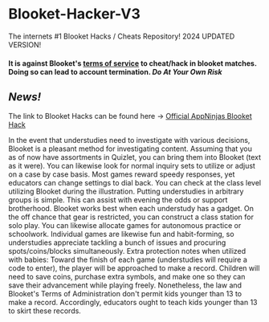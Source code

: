 # Blooket-Hacker-V3
The internets #1 Blooket Hacks / Cheats Repository! 2024 UPDATED VERSION!

#### It is against Blooket's [terms of service](https://www.blooket.com/terms) to cheat/hack in blooket matches. Doing so can lead to account termination. *Do At Your Own Risk*

## *News!*
The link to Blooket Hacks can be found here -> [Official AppNinjas Blooket Hack](https://appninjas.xyz/blooket)


In the event that understudies need to investigate with various decisions, Blooket is a pleasant method for investigating content. Assuming that you as of now have assortments in Quizlet, you can bring them into Blooket (text as it were). You can likewise look for normal inquiry sets to utilize or adjust on a case by case basis. Most games reward speedy responses, yet educators can change settings to dial back. You can check at the class level utilizing Blooket during the illustration. Putting understudies in arbitrary groups is simple. This can assist with evening the odds or support brotherhood. Blooket works best when each understudy has a gadget. On the off chance that gear is restricted, you can construct a class station for solo play. You can likewise allocate games for autonomous practice or schoolwork. Individual games are likewise fun and habit-forming, so understudies appreciate tackling a bunch of issues and procuring spots/coins/blocks simultaneously. Extra protection notes when utilized with babies: Toward the finish of each game (understudies will require a code to enter), the player will be approached to make a record. Children will need to save coins, purchase extra symbols, and make one so they can save their advancement while playing freely. Nonetheless, the law and Blooket's Terms of Administration don't permit kids younger than 13 to make a record. Accordingly, educators ought to teach kids younger than 13 to skirt these records.

